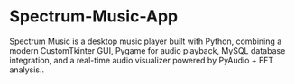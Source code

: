 # Spectrum-Music-App
Spectrum Music is a desktop music player built with Python, combining a modern CustomTkinter GUI, Pygame for audio playback, MySQL database integration, and a real-time audio visualizer powered by PyAudio + FFT analysis..
